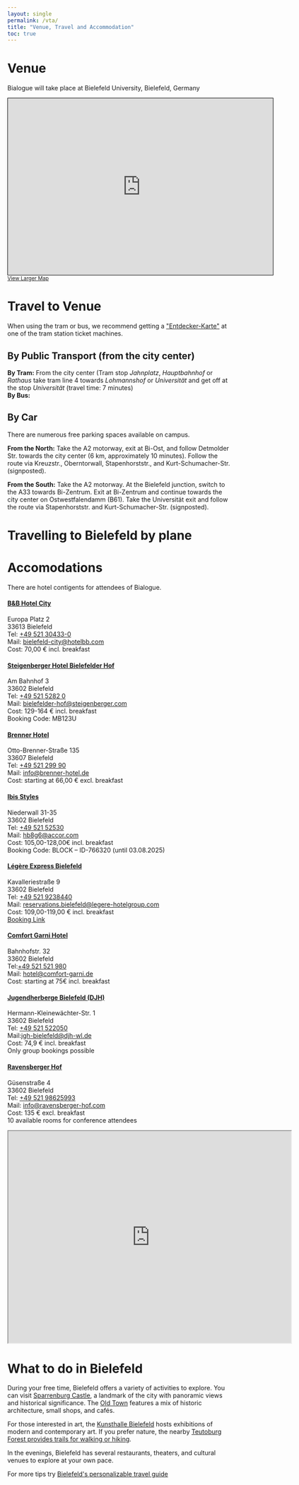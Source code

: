 ```yaml
---
layout: single
permalink: /vta/
title: "Venue, Travel and Accommodation"
toc: true
---
```


# Venue
Bialogue will take place at Bielefeld University, Bielefeld, Germany

<iframe width="600" height="400" src="https://www.openstreetmap.org/export/embed.html?bbox=8.45329284667969%2C52.02574907179075%2C8.53569030761719%2C52.05069589741691&amp;layer=mapnik&amp;marker=52.03822422482893%2C8.494491577148438" style="border: 1px solid black"></iframe><br/><small><a href="https://www.openstreetmap.org/?mlat=52.03822&amp;mlon=8.49449#map=15/52.03822/8.49449">View Larger Map</a></small>



# Travel to Venue
When using the tram or bus, we recommend getting a ["Entdecker-Karte"](https://www.bielefeld.jetzt/entdeckerkarte) at one of the tram station ticket machines.

## By Public Transport (from the city center) 
**By Tram:** From the city center (Tram stop *Jahnplatz*, *Hauptbahnhof* or *Rathaus* take tram line 4 towards *Lohmannshof* or *Universität* and get off at the stop *Universität* (travel time: 7 minutes) <br>
**By Bus:**

## By Car
There are numerous free parking spaces available on campus.

**From the North:** Take the A2 motorway, exit at Bi-Ost, and follow Detmolder Str. towards the city center (6 km, approximately 10 minutes). Follow the route via Kreuzstr., Oberntorwall, Stapenhorststr., and Kurt-Schumacher-Str. (signposted).

**From the South:** Take the A2 motorway. At the Bielefeld junction, switch to the A33 towards Bi-Zentrum. Exit at Bi-Zentrum and continue towards the city center on Ostwestfalendamm (B61). Take the Universität exit and follow the route via Stapenhorststr. and Kurt-Schumacher-Str. (signposted).


# Travelling to Bielefeld by plane

# Accomodations
There are hotel contigents for attendees of Bialogue. 

<div class="row">
  <div class="col">
    <h4><a href="https://www.hotel-bb.com/de/hotel/bielefeld-city">B&amp;B Hotel City</a></h4>
    <p>Europa Platz 2<br> 33613 Bielefeld<br>
    Tel: <a href="tel:+49521304330">+49 521 30433-0</a><br>
    Mail: <a href="mailto:bielefeld-city@hotelbb.com">bielefeld-city@hotelbb.com</a><br>
    Cost: 70,00 € incl. breakfast</p>
  </div>
  <div class="col">
    <h4><a href= "https://hrewards.com/de/steigenberger-hotel-bielefelder-hof">Steigenberger Hotel Bielefelder Hof</a></h4>
    <p>Am Bahnhof 3<br>
    33602 Bielefeld<br>
    Tel: <a href="tel:+4952152820">+49 521 5282 0</a><br>
    Mail: <a href="mailto:bielefelder-hof@steigenberger.com"> bielefelder-hof@steigenberger.com</a><br>
    Cost: 129-164 € incl. breakfast<br>
    Booking Code: MB123U </p>
  </div>
</div>
<div class="row">
  <div class="col">
    <h4><a href="https://www.brenner-hotel-bielefeld.de">Brenner Hotel</a></h4>
    <p>Otto-Brenner-Straße 135<br> 33607 Bielefeld<br>
    Tel: <a href="tel:+4952129990"> +49 521 299 90</a><br>
  Mail: <a href="mailto:mailto:info@brenner-hotel.de">info@brenner-hotel.de</a> <br>
    Cost: starting at 66,00 € excl. breakfast</p>
  </div>
  <div class="col">
    <h4><a href="https://all.accor.com/hotel/B8G6/index.de.shtml">Ibis Styles</a></h4>
    <p>Niederwall 31-35<br>
    33602 Bielefeld<br>
    Tel: <a href="tel:+4952152530">+49 521 52530</a><br>
    Mail: <a href="mailto:info@hb8g6@accor.com">hb8g6@accor.com</a><br>
    Cost: 105,00-128,00€ incl. breakfast<br>
    Booking Code: BLOCK – ID-766320 (until 03.08.2025)</p>
  </div>
</div>
<div class="row">
  <div class="col">
    <h4><a href="https://www.legere-hotelgroup.com/hotels/legere-express-bielefeld">Légère Express Bielefeld</a></h4>
    <p>Kavalleriestraße 9<br> 33602 Bielefeld<br>
    Tel: <a href="tel:+495219238440">+49 521 9238440</a><br>
    Mail: <a href="mailto:reservations.bielefeld@legere-hotelgroup.com">reservations.bielefeld@legere-hotelgroup.com</a><br>
    Cost: 109,00-119,00 € incl. breakfast<br>
    <a href="https://onepagebooking.com/legereexpressbielefeld?module=public&ratetype=sbd&lang=de&arrival=02.09.2025&departure=06.09.2025&filter=true">Booking Link</a></p>
  </div>
  <div class="col">
    <h4><a href="https://www.comfort-garni.de">Comfort Garni Hotel</a></h4>
    <p>Bahnhofstr. 32<br>
    33602 Bielefeld<br>
    Tel:<a href="tel:+49521521980">+49 521 521 980</a><br>
    Mail: <a href="mailto:hotel@comfort-garni.de">hotel@comfort-garni.de</a><br>
    Cost: starting at 75€ incl. breakfast</p>
  </div>
</div>
<div class="row">
  <div class="col">
     <h4><a href="https://www.jugendherberge.de/jugendherbergen/bielefeld/">Jugendherberge Bielefeld (DJH)</a></h4>
    <p>Hermann-Kleinewächter-Str. 1<br>33602 Bielefeld<br>
    Tel: <a href="tel:+49521522050"> +49 521 522050 </a><br>
    Mail:<a href="mailto:jgh-bielefeld@djh-wl.de">jgh-bielefeld@djh-wl.de</a><br>
    Cost: 74,9 € incl. breakfast<br>
    Only group bookings possible</p>
  </div>
  <div class="col">
    <h4><a href="https://ravensbergerhof.com/">Ravensberger Hof</a></h4>
    <p>Güsenstraße 4<br>
    33602 Bielefeld<br>
    Tel: <a href="tel:+4952198625993">+49 521 98625993</a><br>
    Mail: <a href="mailto:info@ravensberger-hof.com">info@ravensberger-hof.com</a><br>
    Cost: 135 € excl. breakfast<br>
    10 available rooms for conference attendees</p>
  </div>
</div>

<iframe src="https://www.google.com/maps/d/u/0/embed?mid=1vKoDnb46CTiby6mv5ZRR15HYhIIuUyk&ehbc=2E312F&noprof=1" width="640" height="480"></iframe>


# What to do in Bielefeld

During your free time, Bielefeld offers a variety of activities to explore. You can visit [Sparrenburg Castle](https://www.bielefeld.jetzt/sparrenburg), a landmark of the city with panoramic views and historical significance. The [Old Town](https://www.bielefeld.jetzt/node/23313) features a mix of historic architecture, small shops, and cafés.

For those interested in art, the [Kunsthalle Bielefeld](https://kunsthalle-bielefeld.de) hosts exhibitions of modern and contemporary art. If you prefer nature, the nearby [Teutoburg Forest provides trails for walking or hiking](https://www.bielefeld.jetzt/wandern#/de/bielefeld/default/finder/Tour/all:all%20-category:%22Fernradweg%22/all:all%20-category:%22regionale%20Radtour%22/all:all%20-category:%22Jogging-_-Nordic-Walking%22/category:%22regionaler%20Wanderweg%22OR%22Fernwanderweg%22OR%22Naturparktrails%22/city:%20bielefeld/climb:0,2000/difficulty:1,5/distance:0,100/duration:0,10/family:0/reststop:0/roundtour:0/sort:relevance/view:gallery).

In the evenings, Bielefeld has several restaurants, theaters, and cultural venues to explore at your own pace.

For more tips try [Bielefeld's personalizable travel guide](https://www.plazy.travel/destination-info/16851/was-du-ueber-bielefeld-wissen-solltest)
